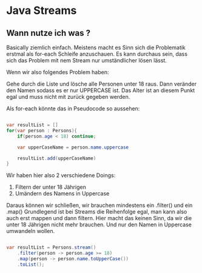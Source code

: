 # Java Streams

## Wann nutze ich was ?

Basically ziemlich einfach. Meistens macht es Sinn sich die Problematik erstmal als for-each Schleife anzuschauen. 
Es kann durchaus sein, dass sich das Problem mit nem Stream nur umständlicher lösen lässt.

Wenn wir also folgendes Problem haben:

Gehe durch die Liste und lösche alle Personen unter 18 raus.
Dann veränder den Namen sodass es er nur UPPERCASE ist.
Das Alter ist an diesem Punkt egal und muss nicht mit zurück gegeben werden.


Als for-each könnte das in Pseudocode so aussehen:
```java

var resultList = []
for(var person : Persons){
    if(person.age < 18) continue;

    var upperCaseName = person.name.uppercase

    resultList.add(upperCaseName)
}

```

Wir haben hier also 2 verschiedene Doings:
1. Filtern der unter 18 Jährigen
2. Umändern des Namens in Uppercase

Daraus können wir schließen, wir brauchen mindestens ein .filter() und ein .map()
Grundlegend ist bei Streams die Reihenfolge egal, man kann also auch erst mappen und dann filtern.
Hier macht das keinen Sinn, da wir die unter 18 Jährigen nicht mehr brauchen.
Und nur den Namen in Uppercase umwandeln wollen.

```java

var resultList = Persons.stream()
    .filter(person -> person.age >= 18)
    .map(person -> person.name.toUpperCase())
    .toList();
```
